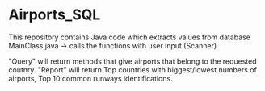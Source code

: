 # Airports_SQL
This repository contains Java code which extracts values from database
MainClass.java -> calls the functions with user input (Scanner).

"Query" will return methods that give airports that belong to the requested coutnry.
"Report" will return Top countries with biggest/lowest numbers of airports, Top 10 common runways identifications.


